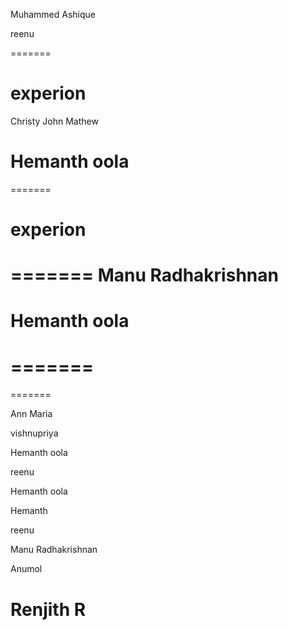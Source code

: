 
Muhammed Ashique


reenu


=======

# experion
Christy John Mathew
# Hemanth oola

=======


# experion
=======
Manu Radhakrishnan
=======
# Hemanth oola
=======
=======
=======

Ann Maria



vishnupriya

Hemanth oola


reenu


Hemanth oola


Hemanth 


reenu
 
Manu Radhakrishnan

Anumol


Renjith R
=======

